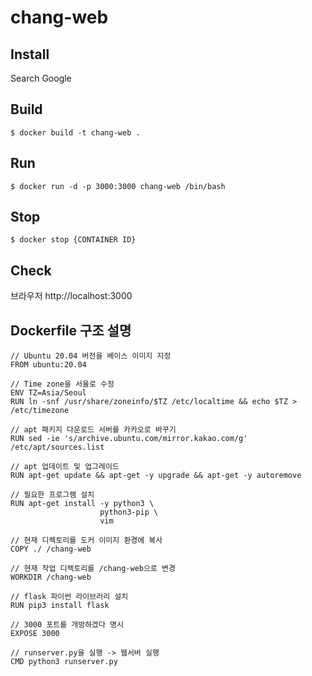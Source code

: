 # chang-web

## Install
Search Google

## Build
```
$ docker build -t chang-web .
```

## Run
```
$ docker run -d -p 3000:3000 chang-web /bin/bash
```

## Stop
```
$ docker stop {CONTAINER ID}
```


## Check
브라우저 http://localhost:3000


## Dockerfile 구조 설명
```
// Ubuntu 20.04 버전을 베이스 이미지 지정
FROM ubuntu:20.04

// Time zone을 서울로 수정
ENV TZ=Asia/Seoul
RUN ln -snf /usr/share/zoneinfo/$TZ /etc/localtime && echo $TZ > /etc/timezone

// apt 패키지 다운로드 서버를 카카오로 바꾸기
RUN sed -ie 's/archive.ubuntu.com/mirror.kakao.com/g' /etc/apt/sources.list

// apt 업데이트 및 업그레이드
RUN apt-get update && apt-get -y upgrade && apt-get -y autoremove

// 필요한 프로그램 설치
RUN apt-get install -y python3 \
                    python3-pip \
                    vim

// 현재 디렉토리를 도커 이미지 환경에 복사
COPY ./ /chang-web 

// 현재 작업 디렉토리를 /chang-web으로 변경
WORKDIR /chang-web

// flask 파이썬 라이브러리 설치
RUN pip3 install flask

// 3000 포트를 개방하겠다 명시
EXPOSE 3000

// runserver.py을 실행 -> 웹서버 실행
CMD python3 runserver.py
```

